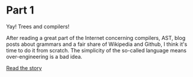 # Part 1

Yay! Trees and compilers!

After reading a great part of the Internet concerning compilers, AST, blog posts about grammars and a fair share of Wikipedia and Github, I think it's time to do it from scratch. The simplicity of the so-called language means over-engineering is a bad idea.




[Read the story](./STORY.md)
